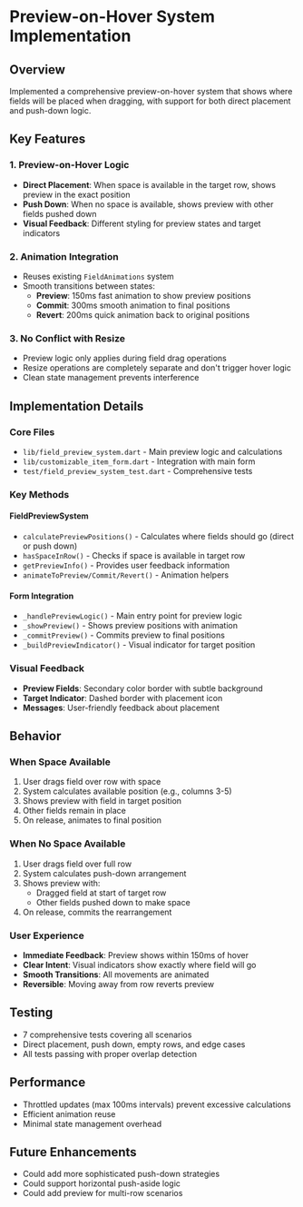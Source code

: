 # Preview-on-Hover System Implementation

## Overview
Implemented a comprehensive preview-on-hover system that shows where fields will be placed when dragging, with support for both direct placement and push-down logic.

## Key Features

### 1. **Preview-on-Hover Logic**
- **Direct Placement**: When space is available in the target row, shows preview in the exact position
- **Push Down**: When no space is available, shows preview with other fields pushed down
- **Visual Feedback**: Different styling for preview states and target indicators

### 2. **Animation Integration**
- Reuses existing `FieldAnimations` system
- Smooth transitions between states:
  - **Preview**: 150ms fast animation to show preview positions
  - **Commit**: 300ms smooth animation to final positions
  - **Revert**: 200ms quick animation back to original positions

### 3. **No Conflict with Resize**
- Preview logic only applies during field drag operations
- Resize operations are completely separate and don't trigger hover logic
- Clean state management prevents interference

## Implementation Details

### Core Files
- `lib/field_preview_system.dart` - Main preview logic and calculations
- `lib/customizable_item_form.dart` - Integration with main form
- `test/field_preview_system_test.dart` - Comprehensive tests

### Key Methods

#### FieldPreviewSystem
- `calculatePreviewPositions()` - Calculates where fields should go (direct or push down)
- `hasSpaceInRow()` - Checks if space is available in target row
- `getPreviewInfo()` - Provides user feedback information
- `animateToPreview/Commit/Revert()` - Animation helpers

#### Form Integration
- `_handlePreviewLogic()` - Main entry point for preview logic
- `_showPreview()` - Shows preview positions with animation
- `_commitPreview()` - Commits preview to final positions
- `_buildPreviewIndicator()` - Visual indicator for target position

### Visual Feedback
- **Preview Fields**: Secondary color border with subtle background
- **Target Indicator**: Dashed border with placement icon
- **Messages**: User-friendly feedback about placement

## Behavior

### When Space Available
1. User drags field over row with space
2. System calculates available position (e.g., columns 3-5)
3. Shows preview with field in target position
4. Other fields remain in place
5. On release, animates to final position

### When No Space Available
1. User drags field over full row
2. System calculates push-down arrangement
3. Shows preview with:
   - Dragged field at start of target row
   - Other fields pushed down to make space
4. On release, commits the rearrangement

### User Experience
- **Immediate Feedback**: Preview shows within 150ms of hover
- **Clear Intent**: Visual indicators show exactly where field will go
- **Smooth Transitions**: All movements are animated
- **Reversible**: Moving away from row reverts preview

## Testing
- 7 comprehensive tests covering all scenarios
- Direct placement, push down, empty rows, and edge cases
- All tests passing with proper overlap detection

## Performance
- Throttled updates (max 100ms intervals) prevent excessive calculations
- Efficient animation reuse
- Minimal state management overhead

## Future Enhancements
- Could add more sophisticated push-down strategies
- Could support horizontal push-aside logic
- Could add preview for multi-row scenarios
